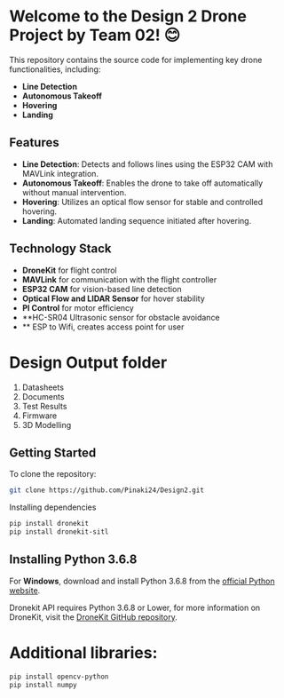 # Welcome to the Design 2 Drone Project by Team 02! 😊

This repository contains the source code for implementing key drone functionalities, including:

- **Line Detection**
- **Autonomous Takeoff**
- **Hovering**
- **Landing**


## Features

- **Line Detection**: Detects and follows lines using the ESP32 CAM with MAVLink integration.
- **Autonomous Takeoff**: Enables the drone to take off automatically without manual intervention.
- **Hovering**: Utilizes an optical flow sensor for stable and controlled hovering.
- **Landing**: Automated landing sequence initiated after hovering.

## Technology Stack

- **DroneKit** for flight control
- **MAVLink** for communication with the flight controller
- **ESP32 CAM** for vision-based line detection
- **Optical Flow and LIDAR Sensor** for hover stability
- **PI Control** for motor efficiency
- **HC-SR04 Ultrasonic sensor for obstacle avoidance
- ** ESP to Wifi, creates access point for user 

# Design Output folder
1. Datasheets
2. Documents
3. Test Results
4. Firmware
5. 3D Modelling

## Getting Started

To clone the repository:

```bash
git clone https://github.com/Pinaki24/Design2.git
```
Installing dependencies
```bash
pip install dronekit
pip install dronekit-sitl
```

## Installing Python 3.6.8


For **Windows**, download and install Python 3.6.8 from the [official Python website](https://www.python.org/ftp/python/3.6.8/python-3.6.8-amd64.exe).

Dronekit API requires Python 3.6.8 or Lower,
for more information on DroneKit, visit the [DroneKit GitHub repository](https://github.com/dronekit/dronekit-python).

# Additional libraries:

```bash
pip install opencv-python
pip install numpy
```

